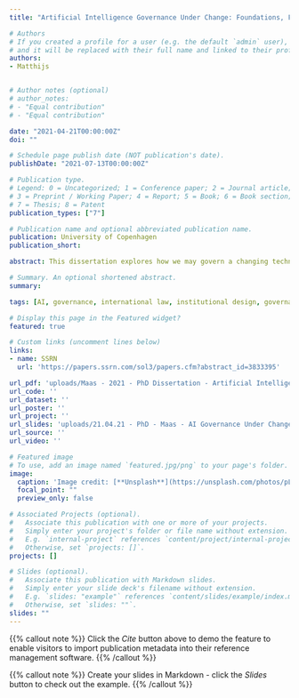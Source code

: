 ```yaml
---
title: "Artificial Intelligence Governance Under Change: Foundations, Facets, Frameworks"

# Authors
# If you created a profile for a user (e.g. the default `admin` user), write the username (folder name) here 
# and it will be replaced with their full name and linked to their profile.
authors:
- Matthijs


# Author notes (optional)
# author_notes:
# - "Equal contribution"
# - "Equal contribution"

date: "2021-04-21T00:00:00Z"
doi: ""

# Schedule page publish date (NOT publication's date).
publishDate: "2021-07-13T00:00:00Z"

# Publication type.
# Legend: 0 = Uncategorized; 1 = Conference paper; 2 = Journal article;
# 3 = Preprint / Working Paper; 4 = Report; 5 = Book; 6 = Book section;
# 7 = Thesis; 8 = Patent
publication_types: ["7"]

# Publication name and optional abbreviated publication name.
publication: University of Copenhagen
publication_short: 

abstract: This dissertation explores how we may govern a changing technology, in a changing world, using governance systems that may themselves be left changed. Artificial Intelligence (AI) has made remarkable progress in the past decade, and is anticipated to become an increasingly disruptive, even transformative technology. AI can be functionally understood as a diverse portfolio of computational techniques to improve the accuracy, speed, or scale of machine decision-making, producing capabilities that can support, substitute for-, or improve upon human task performance. The resulting breadth of application makes AI promising—and challenging — in so many domains of life. In recent years diverse AI applications — from facial recognition to automated legal decision-making, and from computational propaganda to Lethal Autonomous Weapons Systems — have raised deep ethical, political, legal and security concerns. With growing public and policymaker attention has come a wave of governance initiatives and proposals. Nonetheless, global governance for AI remains relatively fragmented and incipient. At this cross-roads, this dissertation takes up the research question, “How should global governance for artificial intelligence account for change?” To answer this question, this dissertation draws together scholarship on technology regulation, (international) law, and global governance, in order to unpack three facets of ‘change’ that will prove critical to the global governance of AI. These three facets of change are examined through the conceptual lenses of Sociotechnical Change, Governance Disruption, and Regime Complexity. Sociotechnical Change (Chapter 4) explores how and why technological change in AI produces societal changes that create a rationale for regulatory intervention, and how we can productively characterize the appropriate targets for AI governance. Along with material features, I distinguish six problem logics which highlight different governance solutions and conditions. Governance Disruption (Chapter 5) addresses when, where and why certain AI capabilities might drive or demand change in the substance (Development), tools or processes (Displacement) or political scaffolding (Destruction) of global governance itself, and what are the implications for global regime complexity. Regime Complexity (Chapter 6) helps focus attention on how prospective AI regimes are shaped by underlying changes in the broader global governance architecture. It provides insight into the (1) origins or foundations of AI regimes; the (2) topology of the AI ‘regime complex’; its (3) evolution towards integration or fragmentation; (4) the functional consequences of these paths; and (5) strategies for managing the AI regime complex. Through these three lenses, this dissertation explores key considerations, insights and tradeoffs for AI governance (Chapter 7). It argues that AI governance needs to shift or adopt novel strategies — in conceptual approach, instrument choice, and instrument design — to ensure the efficacy of AI regimes in tracking AI’s sociotechnical impacts, their resilience to future AI-driven disruption to the tools, norms or broader conditions of governance, and their coherence. In this way, AI governance regimes may remain fit for change.

# Summary. An optional shortened abstract.
summary: 

tags: [AI, governance, international law, institutional design, governance disruption, automation of governance]

# Display this page in the Featured widget?
featured: true

# Custom links (uncomment lines below)
links:
- name: SSRN
  url: 'https://papers.ssrn.com/sol3/papers.cfm?abstract_id=3833395'

url_pdf: 'uploads/Maas - 2021 - PhD Dissertation - Artificial Intelligence Governance Under Change - monograph.pdf'
url_code: ''
url_dataset: ''
url_poster: ''
url_project: ''
url_slides: 'uploads/21.04.21 - PhD - Maas - AI Governance Under Change - TLDR Handout and models.pdf'
url_source: ''
url_video: ''

# Featured image
# To use, add an image named `featured.jpg/png` to your page's folder. 
image:
  caption: 'Image credit: [**Unsplash**](https://unsplash.com/photos/pLCdAaMFLTE)'
  focal_point: ""
  preview_only: false

# Associated Projects (optional).
#   Associate this publication with one or more of your projects.
#   Simply enter your project's folder or file name without extension.
#   E.g. `internal-project` references `content/project/internal-project/index.md`.
#   Otherwise, set `projects: []`.
projects: []

# Slides (optional).
#   Associate this publication with Markdown slides.
#   Simply enter your slide deck's filename without extension.
#   E.g. `slides: "example"` references `content/slides/example/index.md`.
#   Otherwise, set `slides: ""`.
slides: ""
---
```


{{% callout note %}}
Click the *Cite* button above to demo the feature to enable visitors to import publication metadata into their reference management software.
{{% /callout %}}

{{% callout note %}}
Create your slides in Markdown - click the *Slides* button to check out the example.
{{% /callout %}}


